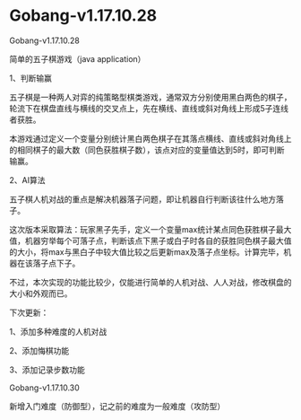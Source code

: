 # Gobang-v1.17.10.28

Gobang-v1.17.10.28

简单的五子棋游戏（java application）

1、判断输赢

五子棋是一种两人对弈的纯策略型棋类游戏，通常双方分别使用黑白两色的棋子，轮流下在棋盘直线与横线的交叉点上，先在横线、直线或斜对角线上形成5子连线者获胜。

本游戏通过定义一个变量分别统计黑白两色棋子在其落点横线、直线或斜对角线上的相同棋子的最大数（同色获胜棋子数），该点对应的变量值达到5时，即可判断输赢。

2、AI算法

五子棋人机对战的重点是解决机器落子问题，即让机器自行判断该往什么地方落子。

这次版本采取算法：玩家黑子先手，定义一个变量max统计某点同色获胜棋子最大值，机器穷举每个可落子点，判断该点下黑子或白子时各自的获胜同色棋子最大值的大小，将max与黑白子中较大值比较之后更新max及落子点坐标。计算完毕，机器在该落子点下子。


不过，本次实现的功能比较少，仅能进行简单的人机对战、人人对战，修改棋盘的大小和外观而已。

下次更新：

1、添加多种难度的人机对战

2、添加悔棋功能

3、添加记录步数功能

Gobang-v1.17.10.30

新增入门难度（防御型），记之前的难度为一般难度（攻防型）


